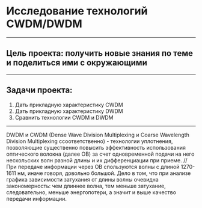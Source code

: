 # Исследование технологий CWDM/DWDM

***

## Цель проекта: получить новые знания по теме и поделиться ими с окружающими
***
## Задачи проекта:
1. Дать прикладную характеристику CWDM
2. Дать прикладную характеристику DWDM
3. Сравнить технологии CWDM и DWDM
***
DWDM и CWDM (Dense Wave Division Multiplexing и Coarse Wavelength Division Multiplexing cсоответственно) - технологии уплотнения, позволяющие существенно повысить эффективность использования оптического волокна (далее ОВ) за счет одновременной подачи на него нескольских волн разной длины и их дифференциации при приеме.
// При передаче информации через ОВ спользуются волны с длиной 1270-1611 нм, иначе говоря, довольно большой. Дело в том, что при анализе графика зависимости затухания от длины волны очевидна закономерность: чем длиннее волна, тем меньше затухание, следовательно, меньше энергопотери, а значит и выше качество передачи информации.
